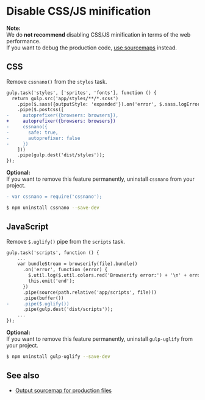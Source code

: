 # Disable CSS/JS minification

**Note:**  
We do **not recommend** disabling CSS/JS minification in terms of the web performance.  
If you want to debug the production code, [use sourcemaps](sourcemaps.md) instead.

## CSS
Remove `cssnano()` from the `styles` task.

```diff
gulp.task('styles', ['sprites', 'fonts'], function () {
  return gulp.src('app/styles/**/*.scss')
    .pipe($.sass({outputStyle: 'expanded'}).on('error', $.sass.logError))
    .pipe($.postcss([
-     autoprefixer({browsers: browsers}),
+     autoprefixer({browsers: browsers})
-     cssnano({
-       safe: true,
-       autoprefixer: false
-     })
    ]))
    .pipe(gulp.dest('dist/styles'));
});
```

**Optional:**  
If you want to remove this feature permanently, uninstall `cssnano` from your project.

```diff
- var cssnano = require('cssnano');
```

```sh
$ npm uninstall cssnano --save-dev
```

## JavaScript
Remove `$.uglify()` pipe from the `scripts` task.

```diff
gulp.task('scripts', function () {
    ...
    var bundleStream = browserify(file).bundle()
      .on('error', function (error) {
        $.util.log($.util.colors.red('Browserify error:') + '\n' + error.message);
        this.emit('end');
      })
      .pipe(source(path.relative('app/scripts', file)))
      .pipe(buffer())
-     .pipe($.uglify())
      .pipe(gulp.dest('dist/scripts'));
    ...
});
```

**Optional:**  
If you want to remove this feature permanently, uninstall `gulp-uglify` from your project.

```sh
$ npm uninstall gulp-uglify --save-dev
```

## See also
- [Output sourcemap for production files](sourcemaps.md)
